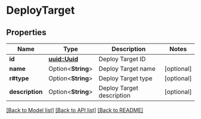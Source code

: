 # DeployTarget

## Properties

Name | Type | Description | Notes
------------ | ------------- | ------------- | -------------
**id** | [**uuid::Uuid**](uuid::Uuid.md) | Deploy Target ID | 
**name** | Option<**String**> | Deploy Target name | [optional]
**r#type** | Option<**String**> | Deploy Target type | [optional]
**description** | Option<**String**> | Deploy Target description | [optional]

[[Back to Model list]](../README.md#documentation-for-models) [[Back to API list]](../README.md#documentation-for-api-endpoints) [[Back to README]](../README.md)


